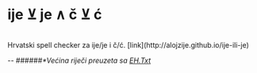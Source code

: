 ije &#x22bb; je &and; č &#x22bb; ć
==

<br>
Hrvatski spell checker za ije/je i č/ć. [link](http://alojzije.github.io/ije-ili-je)

--
######_*Većina riječi preuzeta sa [EH.Txt](http://www.igaly.org/rjecnik-hrvatskih-jezika/pages/eh.txt.php)_
